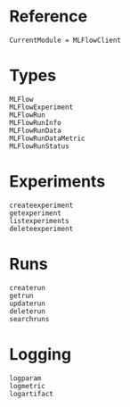 # Reference

```@meta
CurrentModule = MLFlowClient
```

# Types

```@docs
MLFlow
MLFlowExperiment
MLFlowRun
MLFlowRunInfo
MLFlowRunData
MLFlowRunDataMetric
MLFlowRunStatus
```

# Experiments

```@docs
createexperiment
getexperiment
listexperiments
deleteexperiment
```

# Runs

```@docs
createrun
getrun
updaterun
deleterun
searchruns
```

# Logging

```@docs
logparam
logmetric
logartifact
```
